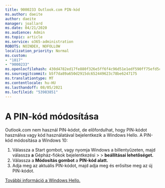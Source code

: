 ```yaml
---
title: 9000233 Outlook.com PIN-kód
ms.author: daeite
author: daeite
manager: joallard
ms.date: 04/21/2020
ms.audience: Admin
ms.topic: article
ms.service: o365-administration
ROBOTS: NOINDEX, NOFOLLOW
localization_priority: Normal
ms.custom:
- "1817"
- "9000233"
ms.openlocfilehash: 430d4782ed17fe880f326e5ff6f4c96d51e1edf590ff75efd5ce59fe4ee1c379
ms.sourcegitcommit: b5f7da89a650d2915dc652449623c78be6247175
ms.translationtype: MT
ms.contentlocale: hu-HU
ms.lasthandoff: 08/05/2021
ms.locfileid: "53983851"
---
```

# <a name="change-your-pin"></a>A PIN-kód módosítása

Outlook.com nem használ PIN-kódot, de előfordulhat, hogy PIN-kódot használva vagy kód használatával bejelentkezik a Windows Hello. A PIN-kód módosítása a Windows 10:

1. Válassza a Start gombot, vagy nyomja Windows a billentyűzeten, majd válassza **a** Gépház-fiókok bejelentkezési  >    >  **beállításai lehetőséget.**
2. Válassza a **Módosítás gombot** a **PIN-kód alatt.**
3. Adja meg az aktuális PIN-kódot, majd adja meg és erősítse meg az új PIN-kódot.

[További információ a Windows Hello.](https://support.microsoft.com/help/17215/)